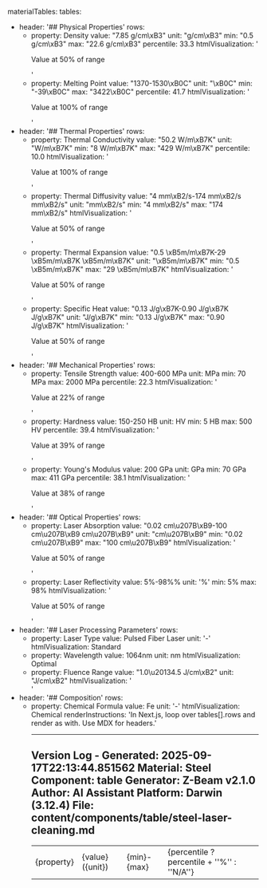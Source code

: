 materialTables:
  tables:
  - header: '## Physical Properties'
    rows:
    - property: Density
      value: "7.85 g/cm\xB3"
      unit: "g/cm\xB3"
      min: "0.5 g/cm\xB3"
      max: "22.6 g/cm\xB3"
      percentile: 33.3
      htmlVisualization: '<div class="w-full bg-gray-200 rounded-full h-2"><div class="bg-blue-600
        h-2 rounded-full" style="width: 50%"></div></div><p class="text-xs text-center">Value
        at 50% of range</p>'
    - property: Melting Point
      value: "1370-1530\xB0C"
      unit: "\xB0C"
      min: "-39\xB0C"
      max: "3422\xB0C"
      percentile: 41.7
      htmlVisualization: '<div class="w-full bg-gray-200 rounded-full h-2"><div class="bg-blue-600
        h-2 rounded-full" style="width: 100%"></div></div><p class="text-xs text-center">Value
        at 100% of range</p>'
  - header: '## Thermal Properties'
    rows:
    - property: Thermal Conductivity
      value: "50.2 W/m\xB7K"
      unit: "W/m\xB7K"
      min: "8 W/m\xB7K"
      max: "429 W/m\xB7K"
      percentile: 10.0
      htmlVisualization: '<div class="w-full bg-gray-200 rounded-full h-2"><div class="bg-blue-600
        h-2 rounded-full" style="width: 100%"></div></div><p class="text-xs text-center">Value
        at 100% of range</p>'
    - property: Thermal Diffusivity
      value: "4 mm\xB2/s-174 mm\xB2/s mm\xB2/s"
      unit: "mm\xB2/s"
      min: "4 mm\xB2/s"
      max: "174 mm\xB2/s"
      htmlVisualization: '<div class="w-full bg-gray-200 rounded-full h-2"><div class="bg-blue-600
        h-2 rounded-full" style="width: 50%"></div></div><p class="text-xs text-center">Value
        at 50% of range</p>'
    - property: Thermal Expansion
      value: "0.5 \xB5m/m\xB7K-29 \xB5m/m\xB7K \xB5m/m\xB7K"
      unit: "\xB5m/m\xB7K"
      min: "0.5 \xB5m/m\xB7K"
      max: "29 \xB5m/m\xB7K"
      htmlVisualization: '<div class="w-full bg-gray-200 rounded-full h-2"><div class="bg-blue-600
        h-2 rounded-full" style="width: 50%"></div></div><p class="text-xs text-center">Value
        at 50% of range</p>'
    - property: Specific Heat
      value: "0.13 J/g\xB7K-0.90 J/g\xB7K J/g\xB7K"
      unit: "J/g\xB7K"
      min: "0.13 J/g\xB7K"
      max: "0.90 J/g\xB7K"
      htmlVisualization: '<div class="w-full bg-gray-200 rounded-full h-2"><div class="bg-blue-600
        h-2 rounded-full" style="width: 50%"></div></div><p class="text-xs text-center">Value
        at 50% of range</p>'
  - header: '## Mechanical Properties'
    rows:
    - property: Tensile Strength
      value: 400-600 MPa
      unit: MPa
      min: 70 MPa
      max: 2000 MPa
      percentile: 22.3
      htmlVisualization: '<div class="w-full bg-gray-200 rounded-full h-2"><div class="bg-blue-600
        h-2 rounded-full" style="width: 22%"></div></div><p class="text-xs text-center">Value
        at 22% of range</p>'
    - property: Hardness
      value: 150-250 HB
      unit: HV
      min: 5 HB
      max: 500 HV
      percentile: 39.4
      htmlVisualization: '<div class="w-full bg-gray-200 rounded-full h-2"><div class="bg-blue-600
        h-2 rounded-full" style="width: 39%"></div></div><p class="text-xs text-center">Value
        at 39% of range</p>'
    - property: Young's Modulus
      value: 200 GPa
      unit: GPa
      min: 70 GPa
      max: 411 GPa
      percentile: 38.1
      htmlVisualization: '<div class="w-full bg-gray-200 rounded-full h-2"><div class="bg-blue-600
        h-2 rounded-full" style="width: 38%"></div></div><p class="text-xs text-center">Value
        at 38% of range</p>'
  - header: '## Optical Properties'
    rows:
    - property: Laser Absorption
      value: "0.02 cm\u207B\xB9-100 cm\u207B\xB9 cm\u207B\xB9"
      unit: "cm\u207B\xB9"
      min: "0.02 cm\u207B\xB9"
      max: "100 cm\u207B\xB9"
      htmlVisualization: '<div class="w-full bg-gray-200 rounded-full h-2"><div class="bg-blue-600
        h-2 rounded-full" style="width: 50%"></div></div><p class="text-xs text-center">Value
        at 50% of range</p>'
    - property: Laser Reflectivity
      value: 5%-98%%
      unit: '%'
      min: 5%
      max: 98%
      htmlVisualization: '<div class="w-full bg-gray-200 rounded-full h-2"><div class="bg-blue-600
        h-2 rounded-full" style="width: 50%"></div></div><p class="text-xs text-center">Value
        at 50% of range</p>'
  - header: '## Laser Processing Parameters'
    rows:
    - property: Laser Type
      value: Pulsed Fiber Laser
      unit: '-'
      htmlVisualization: <span class="px-2 py-1 bg-blue-100 text-blue-800 rounded">Standard</span>
    - property: Wavelength
      value: 1064nm
      unit: nm
      htmlVisualization: <span class="px-2 py-1 bg-green-100 text-green-800 rounded">Optimal</span>
    - property: Fluence Range
      value: "1.0\u20134.5 J/cm\xB2"
      unit: "J/cm\xB2"
      htmlVisualization: '<div class="w-full bg-gray-200 rounded-full h-2"><div class="bg-orange-600
        h-2 rounded-full" style="width: 75%"></div></div>'
  - header: '## Composition'
    rows:
    - property: Chemical Formula
      value: Fe
      unit: '-'
      htmlVisualization: <span class="font-mono text-sm bg-gray-100 px-2 py-1 rounded">Chemical</span>
renderInstructions: 'In Next.js, loop over tables[].rows and render as <table> with
  <tr><td>{property}</td><td>{value} ({unit})</td><td>{min}-{max}</td><td>{percentile
  ? percentile + ''%'' : ''N/A''}</td><td dangerouslySetInnerHTML={{__html: htmlVisualization}}
  /></tr>. Use MDX for headers.'


---
Version Log - Generated: 2025-09-17T22:13:44.851562
Material: Steel
Component: table
Generator: Z-Beam v2.1.0
Author: AI Assistant
Platform: Darwin (3.12.4)
File: content/components/table/steel-laser-cleaning.md
---